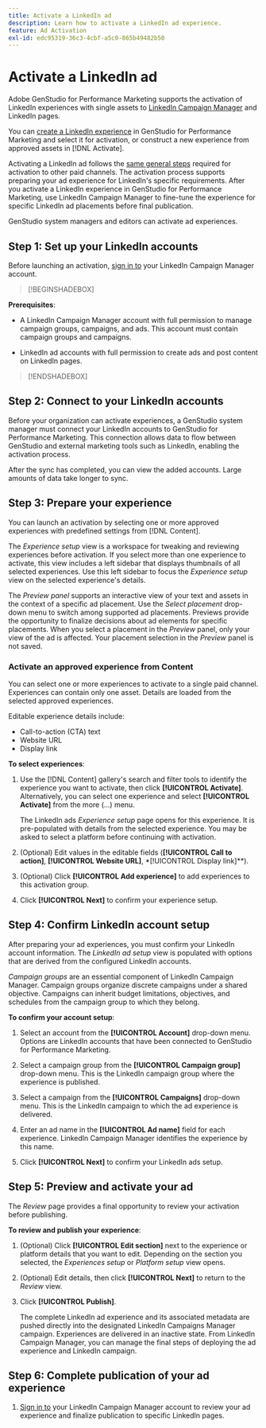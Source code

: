 ```yaml
---
title: Activate a LinkedIn ad
description: Learn how to activate a LinkedIn ad experience.
feature: Ad Activation
exl-id: edc95319-36c3-4cbf-a5c0-865b49482b50
---
```

# Activate a LinkedIn ad

Adobe GenStudio for Performance Marketing supports the activation of LinkedIn experiences with single assets to [LinkedIn Campaign Manager](https://business.linkedin.com/marketing-solutions) and LinkedIn pages.

You can [create a LinkedIn experience](/help/user-guide/create/create-linkedin.md) in GenStudio for Performance Marketing and select it for activation, or construct a new experience from approved assets in [!DNL Activate].

Activating a LinkedIn ad follows the [same general steps](create-activation.md) required for activation to other paid channels. The activation process supports preparing your ad experience for LinkedIn's specific requirements. After you activate a LinkedIn experience in GenStudio for Performance Marketing, use LinkedIn Campaign Manager to fine-tune the experience for specific LinkedIn ad placements before final publication.

GenStudio system managers and editors can activate ad experiences.

## Step 1: Set up your LinkedIn accounts

Before launching an activation, [sign in to](https://www.linkedin.com/campaignmanager/login) your LinkedIn Campaign Manager account.

>[!BEGINSHADEBOX]

**Prerequisites**:

* A LinkedIn Campaign Manager account with full permission to manage campaign groups, campaigns, and ads. This account must contain campaign groups and campaigns.

* LinkedIn ad accounts with full permission to create ads and post content on LinkedIn pages.

>[!ENDSHADEBOX]

## Step 2: Connect to your LinkedIn accounts

Before your organization can activate experiences, a GenStudio system manager must connect your LinkedIn accounts to GenStudio for Performance Marketing. This connection allows data to flow between GenStudio and external marketing tools such as LinkedIn, enabling the activation process.

After the sync has completed, you can view the added accounts. Large amounts of data take longer to sync.

## Step 3: Prepare your experience

You can launch an activation by selecting one or more approved experiences with predefined settings from [!DNL Content].

The _Experience setup_ view is a workspace for tweaking and reviewing experiences before activation. If you select more than one experience to activate, this view includes a left sidebar that displays thumbnails of all selected experiences. Use this left sidebar to focus the _Experience setup_ view on the selected experience's details.

The _Preview panel_ supports an interactive view of your text and assets in the context of a specific ad placement. Use the _Select placement_ drop-down menu to switch among supported ad placements. Previews provide the opportunity to finalize decisions about ad elements for specific placements. When you select a placement in the _Preview_ panel, only your view of the ad is affected. Your placement selection in the _Preview_ panel is not saved.

### Activate an approved experience from Content

You can select one or more experiences to activate to a single paid channel. Experiences can contain only one asset. Details are loaded from the selected approved experiences.

Editable experience details include:

* Call-to-action (CTA) text
* Website URL
* Display link

**To select experiences**:

1. Use the [!DNL Content] gallery's search and filter tools to identify the experience you want to activate, then click **[!UICONTROL Activate]**. Alternatively, you can select one experience and select **[!UICONTROL Activate]** from the more (...) menu.

   The LinkedIn ads _Experience setup_ page opens for this experience. It is pre-populated with details from the selected experience. You may be asked to select a platform before continuing with activation.

1. (Optional) Edit values in the editable fields (**[!UICONTROL Call to action]**, **[!UICONTROL Website URL]**, *[!UICONTROL Display link]**).
   
1. (Optional) Click **[!UICONTROL Add experience]** to add experiences to this activation group.

1. Click **[!UICONTROL Next]** to confirm your experience setup.

## Step 4: Confirm LinkedIn account setup

After preparing your ad experiences, you must confirm your LinkedIn account information. The _LinkedIn ad setup_ view is populated with options that are derived from the configured LinkedIn accounts.

_Campaign groups_ are an essential component of LinkedIn Campaign Manager. Campaign groups organize discrete campaigns under a shared objective. Campaigns can inherit budget limitations, objectives, and schedules from the campaign group to which they belong.

**To confirm your account setup**:

1. Select an account from the **[!UICONTROL Account]** drop-down menu. Options are LinkedIn accounts that have been connected to GenStudio for Performance Marketing.

1. Select a campaign group from the **[!UICONTROL Campaign group]** drop-down menu. This is the LinkedIn campaign group where the experience is published.

1. Select a campaign from the **[!UICONTROL Campaigns]** drop-down menu. This is the LinkedIn campaign to which the ad experience is delivered.

1. Enter an ad name in the **[!UICONTROL Ad name]** field for each experience. LinkedIn Campaign Manager identifies the experience by this name.

1. Click **[!UICONTROL Next]** to confirm your LinkedIn ads setup.

## Step 5: Preview and activate your ad

The _Review_ page provides a final opportunity to review your activation before publishing.

**To review and publish your experience**:

1. (Optional) Click **[!UICONTROL Edit section]** next to the experience or platform details that you want to edit.
   Depending on the section you selected, the _Experiences setup_ or _Platform setup_ view opens.

1. (Optional) Edit details, then click **[!UICONTROL Next]** to return to the _Review_ view.

1. Click **[!UICONTROL Publish]**.

   The complete LinkedIn ad experience and its associated metadata are pushed directly into the designated LinkedIn Campaigns Manager campaign. Experiences are delivered in an inactive state. From LinkedIn Campaign Manager, you can manage the final steps of deploying the ad experience and LinkedIn campaign.

## Step 6: Complete publication of your ad experience

1. [Sign in to](https://www.linkedin.com/campaignmanager/login) your LinkedIn Campaign Manager account to review your ad experience and finalize publication to specific LinkedIn pages.
